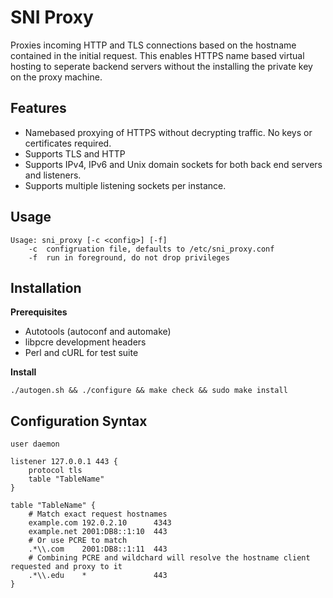 SNI Proxy
=========

Proxies incoming HTTP and TLS connections based on the hostname contained in
the initial request. This enables HTTPS name based virtual hosting to seperate
backend servers without the installing the private key on the proxy machine. 

Features
--------
+ Namebased proxying of HTTPS without decrypting traffic. No keys or
  certificates required.
+ Supports TLS and HTTP
+ Supports IPv4, IPv6 and Unix domain sockets for both back end servers and
  listeners.
+ Supports multiple listening sockets per instance.

Usage
-----

    Usage: sni_proxy [-c <config>] [-f]
        -c  configruation file, defaults to /etc/sni_proxy.conf
        -f  run in foreground, do not drop privileges


Installation
------------

**Prerequisites**

+ Autotools (autoconf and automake)
+ libpcre development headers
+ Perl and cURL for test suite
    
**Install**

    ./autogen.sh && ./configure && make check && sudo make install


Configuration Syntax
--------------------

    user daemon

    listener 127.0.0.1 443 {
        protocol tls
        table "TableName"
    }

    table "TableName" {
        # Match exact request hostnames
        example.com 192.0.2.10      4343
        example.net 2001:DB8::1:10  443
        # Or use PCRE to match
        .*\\.com    2001:DB8::1:11  443
        # Combining PCRE and wildchard will resolve the hostname client requested and proxy to it
        .*\\.edu    *               443
    }
